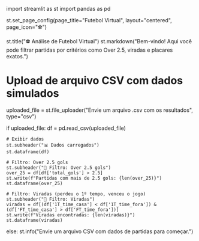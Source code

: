 import streamlit as st
import pandas as pd

st.set_page_config(page_title="Futebol Virtual", layout="centered", page_icon="⚽")

st.title("⚽ Análise de Futebol Virtual")
st.markdown("Bem-vindo! Aqui você pode filtrar partidas por critérios como Over 2.5, viradas e placares exatos.")

# Upload de arquivo CSV com dados simulados
uploaded_file = st.file_uploader("Envie um arquivo .csv com os resultados", type="csv")

if uploaded_file:
    df = pd.read_csv(uploaded_file)

    # Exibir dados
    st.subheader("📊 Dados carregados")
    st.dataframe(df)

    # Filtro: Over 2.5 gols
    st.subheader("🔎 Filtro: Over 2.5 gols")
    over_25 = df[df['total_gols'] > 2.5]
    st.write(f"Partidas com mais de 2.5 gols: {len(over_25)}")
    st.dataframe(over_25)

    # Filtro: Viradas (perdeu o 1º tempo, venceu o jogo)
    st.subheader("🔄 Filtro: Viradas")
    viradas = df[(df['1T_time_casa'] < df['1T_time_fora']) & (df['FT_time_casa'] > df['FT_time_fora'])]
    st.write(f"Viradas encontradas: {len(viradas)}")
    st.dataframe(viradas)

else:
    st.info("Envie um arquivo CSV com dados de partidas para começar.")

